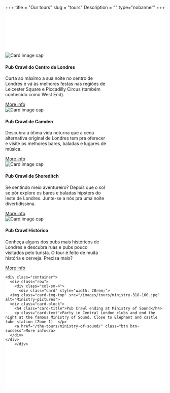 ﻿+++
title = "Our tours"
slug = "tours"
Description = ""
type="nobanner"
+++



<section class="mbr-section mbr-after-navbar" id="msg-box5-1u" style="background-color: rgb(255, 255, 255); padding-top: 120px; padding-bottom: 120px;">


<div class="container">
  <div class="row">
    <div class="col-sm-4">
      <div class="card" style="width: 20rem;">
  <img class="card-img-top" src="/images/pub-crawl-london.jpg" alt="Card image cap">
  <div class="card-block">
    <h4 class="card-title">Pub Crawl do Centro de Londres</h4>
    <p class="card-text">Curta ao máximo a sua noite no centro de Londres e vá às melhores festas nas regiões de Leicester Square e Piccadilly Circus (também conhecido como West End).</p>
    <a href="/br/the-tours/pub-crawl-do-centro-de-londres/" class="btn btn-success">More info</a>
  </div>
</div>
    </div>
    <div class="col-sm-4">
      <div class="card" style="width: 20rem;">
  <img class="card-img-top" src="/images/camden-pub-crawl-1.jpg" alt="Card image cap">
  <div class="card-block">
    <h4 class="card-title">Pub Crawl de Camden</h4>
    <p class="card-text">Descubra a ótima vida noturna que a cena alternativa original de Londres tem pra oferecer e visite os melhores bares, baladas e lugares de música.</p>
    <a href="/br/the-tours/camden-pub-crawl/" class="btn btn-success">More info</a>
  </div>
</div>
    </div>
    <div class="col-sm-4">
      <div class="card" style="width: 20rem;">
  <img class="card-img-top" src="/images/the-shoreditch-pubcrawl.jpg" alt="Card image cap">
  <div class="card-block">
    <h4 class="card-title">Pub Crawl de Shoreditch</h4>
    <p class="card-text">Se sentindo meio aventureiro? Depois que o sol se pôr explore os bares e baladas hipsters do leste de Londres. Junte-se a nós pra uma noite divertidíssima.</p>
    <a href="/br/the-tours/the-shoreditch-pub-crawl/" class="btn btn-success">More info</a>
  </div>
</div>
</div>
</div>
<div class="container">
  <div class="row">
    <div class="col-sm-4">
      <div class="card" style="width: 20rem;">
  <img class="card-img-top" src="/images/traditional-pub-crawl.jpg" alt="Card image cap">
  <div class="card-block">
    <h4 class="card-title">Pub Crawl Histórico</h4>
    <p class="card-text">Conheça alguns dos pubs mais históricos de Londres e descubra ruas e pubs pouco visitados pelo turista. O tour é feito de muita história e cerveja. Precisa mais?</p>
    <a href="/br/the-tours/pub-crawl-historico/" class="btn btn-success">More info</a>
  </div>
</div>
    </div>

    <div class="container">
      <div class="row">
        <div class="col-sm-4">
          <div class="card" style="width: 20rem;">
      <img class="card-img-top" src="/images/tours/ministry-318-160.jpg" alt="Ministry-pictures">
      <div class="card-block">
        <h4 class="card-title">Pub Crawl ending at Ministry of Sound</h4>
        <p class="card-text">Party in Central London clubs and end the night at the famous Ministry of Sound. Close to Elephant and castle tube station (Zone 1)  </p>
        <a href="/the-tours/ministry-of-sound/" class="btn btn-success">More info</a>
      </div>
    </div>
        </div>



</section>
